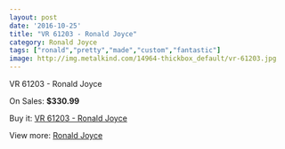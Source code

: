 ```yaml
---
layout: post
date: '2016-10-25'
title: "VR 61203 - Ronald Joyce"
category: Ronald Joyce
tags: ["ronald","pretty","made","custom","fantastic"]
image: http://img.metalkind.com/14964-thickbox_default/vr-61203.jpg
---
```

VR 61203 - Ronald Joyce

On Sales: **$330.99**
<a href="https://www.metalkind.com/en/ronald-joyce/6439-vr-61203.html"><amp-img layout="responsive" width="600" height="600" src="//img.metalkind.com/14964-thickbox_default/vr-61203.jpg" alt="VR 61203 - Ronald Joyce 0" /></a>
<a href="https://www.metalkind.com/en/ronald-joyce/6439-vr-61203.html"><amp-img layout="responsive" width="600" height="600" src="//img.metalkind.com/14965-thickbox_default/vr-61203.jpg" alt="VR 61203 - Ronald Joyce 1" /></a>

Buy it: [VR 61203 - Ronald Joyce](https://www.metalkind.com/en/ronald-joyce/6439-vr-61203.html "VR 61203 - Ronald Joyce")

View more: [Ronald Joyce](https://www.metalkind.com/en/110-ronald-joyce "Ronald Joyce")